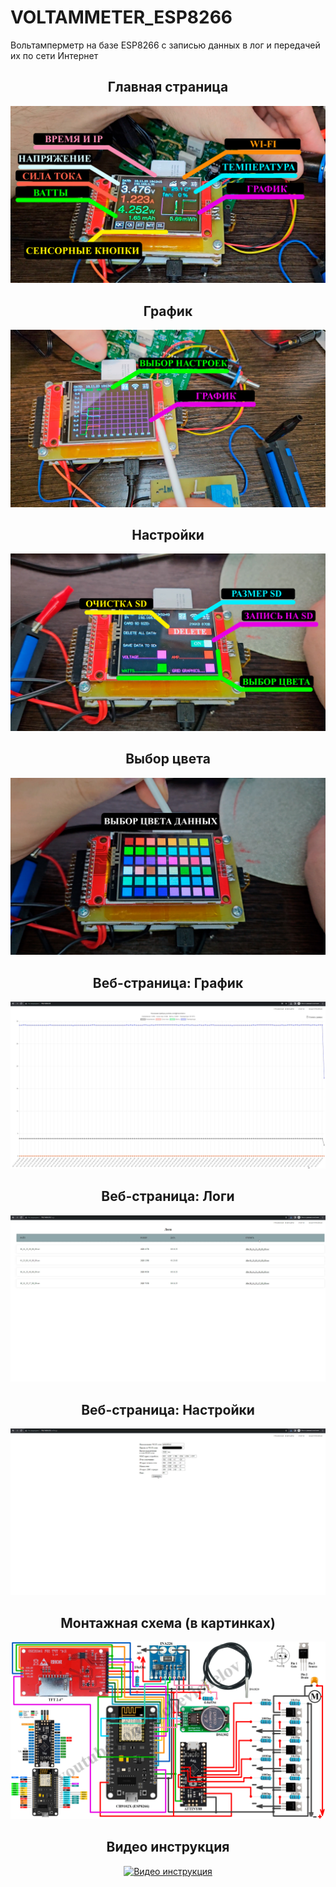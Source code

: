 # VOLTAMMETER_ESP8266
Вольтамперметр на базе ESP8266 с записью данных в лог и передачей их по сети Интернет

<h2 align="center">Главная страница</h2>
<img src="https://github.com/chevichelov/VOLTAMMETER_ESP8266/blob/main/IMG/MAIN.jpg" />

<h2 align="center">График</h2>
<img src="https://github.com/chevichelov/VOLTAMMETER_ESP8266/blob/main/IMG/GRAPH.jpg" />

<h2 align="center">Настройки</h2>
<img src="https://github.com/chevichelov/VOLTAMMETER_ESP8266/blob/main/IMG/SETTINGS.jpg" />

<h2 align="center">Выбор цвета</h2>
<img src="https://github.com/chevichelov/VOLTAMMETER_ESP8266/blob/main/IMG/COLORS.jpg" />

<h2 align="center">Веб-страница: График</h2>
<img src="https://github.com/chevichelov/VOLTAMMETER_ESP8266/blob/main/IMG/WEB_GRAPH.jpg" />

<h2 align="center">Веб-страница: Логи</h2>
<img src="https://github.com/chevichelov/VOLTAMMETER_ESP8266/blob/main/IMG/WEB_LOGS.jpg" />

<h2 align="center">Веб-страница: Настройки</h2>
<img src="https://github.com/chevichelov/VOLTAMMETER_ESP8266/blob/main/IMG/WEB_SETTINGS.jpg" />

<h2 align="center">Монтажная схема (в картинках)</h2>
<img src="https://github.com/chevichelov/VOLTAMMETER_ESP8266/blob/main/IMG/BOARD.jpg?raw=true" />

<h2 align="center">Видео инструкция</h2>
<div align="center">
  <a href="https://www.youtube.com/watch?v=tQwCpL5yR5U"><img src="https://img.youtube.com/vi/tQwCpL5yR5U/0.jpg" alt="Видео инструкция"></a>
</div>


